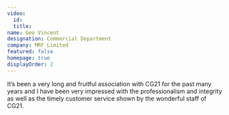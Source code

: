 ```yaml
---
video:
  id:
  title:
name: Geo Vincent
designation: Commercial Department
company: MRF Limited
featured: false
homepage: true
displayOrder: 2
---
```


It’s been a very long and fruitful association with CG21 for the past many years and I have been very impressed with the professionalism and integrity as well as the timely customer service shown by the wonderful staff of CG21.

